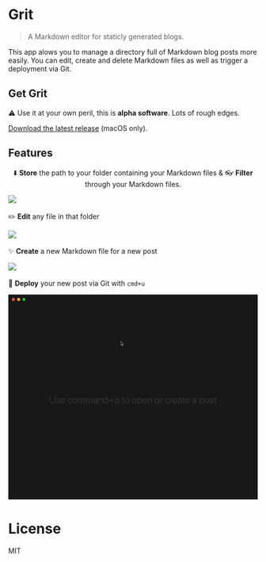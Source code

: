 # Grit

> A Markdown editor for staticly generated blogs.

This app alows you to manage a directory full of Markdown blog posts more easily. 
You can edit, create and delete Markdown files as well as trigger a deployment via Git.

## Get Grit

⚠️ Use it at your own peril, this is **alpha software**. Lots of rough edges. 

[Download the latest release](https://github.com/kahlil/grit/releases/download/v1.0.0-alpha.2/Grit-darwin-x64-1.0.0-alpha.2.zip) (macOS only).

## Features

<p align="center">⬇️ <strong>Store</strong> the path to your folder containing your Markdown files & 👓 <strong>Filter</strong> through your Markdown files.</p>

![](docs/01-store-path.gif)

✏️ **Edit** any file in that folder

![](docs/02-edit-file.gif)

✨ **Create** a new Markdown file for a new post

![](docs/03-create-file.gif)

🚢 **Deploy** your new post via Git with `cmd+u`

![](docs/04-publish.gif)

# License

MIT
